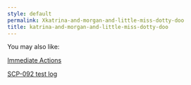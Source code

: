```yaml
---
style: default
permalink: Xkatrina-and-morgan-and-little-miss-dotty-doo
title: katrina-and-morgan-and-little-miss-dotty-doo
---
```

You may also like:

[Immediate Actions](http://scp-wiki.net/immediate-actions)

[SCP-092 test log](http://scp-wiki.net/experiment-log-092)
